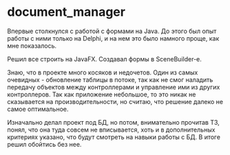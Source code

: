 # document_manager

Впервые столкнулся с работой с формами на Java. До этого был опыт работы с ними только на Delphi, и на нем это было намного проще, как мне показалось. 

Решил все строить на JavaFX. Создавал формы в SceneBuilder-е. 

Знаю, что в проекте много косяков и недочетов. Один из самых очевидных - обновление таблицы в потоке, так как не смог наладить передачу объектов между 
контроллерами и управление ими из других контроллеров. Так как приложение небольшое, то это никак не сказывается на производительности, но считаю, что 
решение далеко не самое оптимальное. 

Изначально делал проект под БД, но потом, внимательно прочитав ТЗ, понял, что она туда совсем не вписывается, хоть и в дополнительных критериях указано, 
что будут смотреть на навыки работы с БД. В итоге решил обойтись без нее. 
